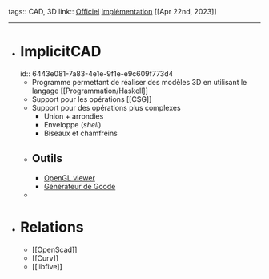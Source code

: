 tags:: CAD, 3D
link:: [Officiel](https://implicitcad.org/) [Implémentation](https://github.com/Haskell-Things/ImplicitCAD)
[[Apr 22nd, 2023]]
***

- # ImplicitCAD
  id:: 6443e081-7a83-4e1e-9f1e-e9c609f773d4
	- Programme permettant de réaliser des modèles 3D en utilisant le langage [[Programmation/Haskell]]
	- Support pour les opérations [[CSG]]
	- Support pour des opérations plus complexes
		- Union + arrondies
		- Enveloppe (*shell*)
		- Biseaux et chamfreins
	- ## Outils
		- [OpenGL viewer](https://github.com/Haskell-Things/implicitpipe)
		- [Générateur de Gcode](https://github.com/Haskell-Things/HSlice)
	-
- # Relations
	- [[OpenScad]]
	- [[Curv]]
	- [[libfive]]